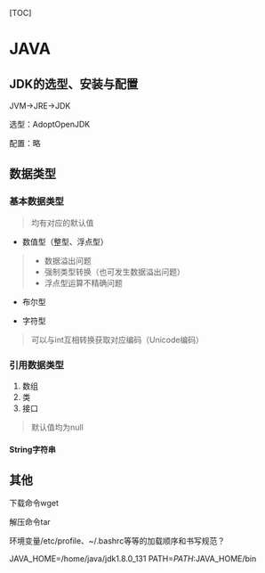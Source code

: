 [TOC]

# JAVA

## JDK的选型、安装与配置

JVM->JRE->JDK

选型：AdoptOpenJDK

配置：略

## 数据类型

### 基本数据类型

> 均有对应的默认值

- 数值型（整型、浮点型）

> - 数据溢出问题
> - 强制类型转换（也可发生数据溢出问题）
> - 浮点型运算不精确问题

- 布尔型

- 字符型

> 可以与int互相转换获取对应编码（Unicode编码）

### 引用数据类型

1. 数组
2. 类
3. 接口

> 默认值均为null

#### String字符串

## 其他

下载命令wget

解压命令tar

环境变量/etc/profile、~/.bashrc等等的加载顺序和书写规范？

JAVA_HOME=/home/java/jdk1.8.0_131
PATH=$PATH:$JAVA_HOME/bin
